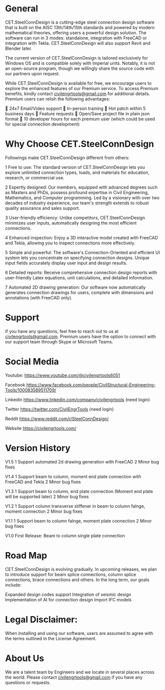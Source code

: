 # General 
CET.SteelConnDesign is a cutting-edge steel connection design software that is built on the AISC 13th/14th/15th standards and powered by modern mathematical theories, offering users a powerful design solution. The software can run in 3 modes: standalone, integration with FreeCAD or integration with Tekla. CET.SteelConnDesign will also support Revit and Blender later.

The current version of CET.SteelConnDesign is tailored exclusively for Windows OS and is compatible solely with Imperial units. Notably, it is not an open-source program, though we willingly share the source code with our partners upon request.

While CET.SteelConnDesign is available for free, we encourage users to explore the enhanced features of our Premium service. To access Premium benefits, kindly contact civilengrtools@gmail.com for additional details. Premium users can relish the following advantages:

 24x7 Email/Video support
 In-person training
 Hot patch within 5 business days
 Feature requests
 Open/Save project file in plain json format
 10 developer hours for each premium user (which could be used for special connection development)

# Why Choose CET.SteelConnDesign
Followings make CET.SteelConnDesign different from others:

1 Free to use: The standard version of CET.SteelConnDesign lets you explore unlimited connection types, loads, and materials for education, research, or commercial use.

2 Expertly designed: Our members, equipped with advanced degrees such as Masters and PhDs, possess profound expertise in Civil Engineering, Mathematics, and Computer programming. Led by a visionary with over two decades of industry experience, our team's strength extends to robust quality assurance and sales support.


3 User-friendly efficiency: Unlike competitors, CET.SteelConnDesign minimizes user inputs, automatically designing the most efficient connections.

4 Enhanced inspection: Enjoy a 3D interactive model created with FreeCAD and Tekla, allowing you to inspect connections more effectively.

5 Simple and powerful: The software's Connection-Oriented and efficient UI system lets you concentrate on specifying connection designs. Unique input fields accurately display user input and design results.

6 Detailed reports: Receive comprehensive connection design reports with user-friendly Latex equations, unit calculations, and detailed information.

7 Automated 2D drawing generation: Our software now automatically generates connection drawings for users, complete with dimensions and annotations (with FreeCAD only).

# Support
If you have any questions, feel free to reach out to us at civilengrtools@gmail.com. Premium users have the option to connect with our support team through Skype or Microsoft Teams.

# Social Media
Youtube:
https://www.youtube.com/@civilengrtools6051

Facebook
https://www.facebook.com/people/CivilStructural-Engineering-Tools/100083589511709/

Linkedin 
https://www.linkedin.com/company/civilengrtools (need login)

Twitter
https://twitter.com/CivilEngrTools (need login)

Reddit
https://www.reddit.com/r/SteelConnDesign/

Website
https://civilengrtools.com/

# Version History

V1.5
1 Support automated 2d drawing generation with FreeCAD 
2 Minor bug fixes

V1.4
1 Support beam to column, moment end plate connection with FreeCAD and Tekla
2 Minor bug fixes

V1.3
1 Support beam to column, end plate connection (Moment end plate will be supported later)
2 Minor bug fixes

V1.2
1 Support column transverse stiffener in beam to column falnge, moment connection
2 Minor bug fixes

V1.1
1 Support beam to column falnge, moment plate connection
2 Minor bug fixes

V1.0 
First Release: Beam to column single plate connection

# Road Map
CET.SteelConnDesign is evolving gradually. In upcoming releases, we plan to introduce support for beam splice connections, column splice connections, brace connections and others. In the long term, our goals include:

Expanded design codes support
Integration of seismic design
Implementation of AI for connection design
Import IFC models

# Legal Disclaimer:
When installing and using our software, users are assumed to agree with the terms outlined in the License Agreement. 

# About Us
We are a talent team by Engineers and we locate in several places across the world. Please contact civilengrtools@gmail.com if you have any questions or requests. 

